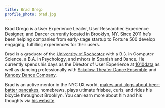 ```yaml
---
title: Brad Orego
profile_photo: brad.jpg
---
```

Brad Orego is a User Experience Leader, User Researcher, Experience Designer, and Dancer currently located in Brooklyn, NY.  Since 2011 he’s been helping companies from early-stage startup to Fortune 500 develop engaging, fulfilling experiences for their users.

Brad is a graduate of the <a href="https://rochester.edu">University of Rochester</a> with a B.S. in Computer Science, a B.A. in Psychology, and minors in Spanish and Dance. He currently spends his days as the Director of User Experience at <a href="https://1010data.com">1010data</a> as well as dancing professionally with <a href="https://sokolowtheatredance.org">Sokolow Theater Dance Ensemble</a> and <a href="https://kanopydance.org">Kanopy Dance Company</a>. 

Brad is an active mentor in the NYC UX world, <a href="http://beerbatterbreakfast.com">makes and blogs about beer-batter pancakes</a>, homebrews, plays ultimate frisbee, curls, and rides his bicycle throughout Brooklyn. You can learn more about him and his thoughts via <a href="https://bradorego.com">his website</a>.
